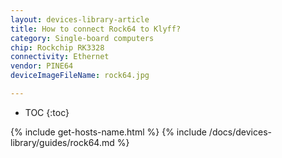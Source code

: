 ```yaml
---
layout: devices-library-article
title: How to connect Rock64 to Klyff?
category: Single-board computers
chip: Rockchip RK3328
connectivity: Ethernet
vendor: PINE64
deviceImageFileName: rock64.jpg

---
```



* TOC
{:toc}

{% include get-hosts-name.html %}
{% include /docs/devices-library/guides/rock64.md %}